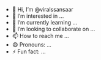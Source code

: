- 👋 Hi, I’m @viralssansaar
- 👀 I’m interested in ...
- 🌱 I’m currently learning ...
- 💞️ I’m looking to collaborate on ...
- 📫 How to reach me ...
- 😄 Pronouns: ...
- ⚡ Fun fact: ...

<!---
viralssansaar/viralssansaar is a ✨ special ✨ repository because its `README.md` (this file) appears on your GitHub profile.
You can click the Preview link to take a look at your changes.
--->
